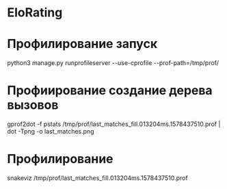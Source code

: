 # EloRating

# Профилирование запуск  
python3 manage.py runprofileserver --use-cprofile --prof-path=/tmp/prof/  
  
# Профиирование создание дерева вызовов  
gprof2dot -f pstats /tmp/prof/last_matches_fill.013204ms.1578437510.prof | dot -Tpng -o last_matches.png  
  
# Профилирование 
snakeviz /tmp/prof/last_matches_fill.013204ms.1578437510.prof   
